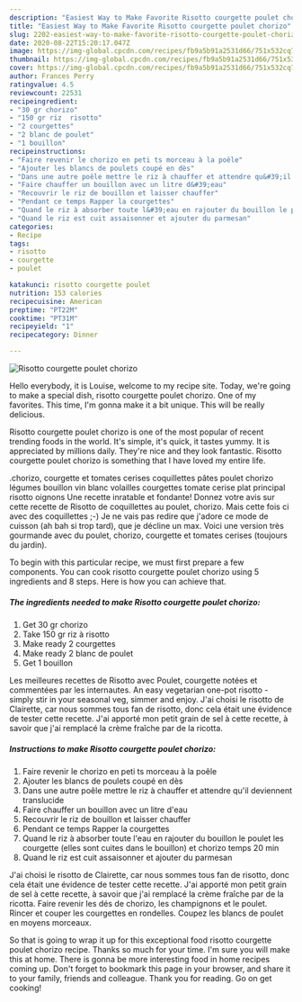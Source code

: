```yaml
---
description: "Easiest Way to Make Favorite Risotto courgette poulet chorizo"
title: "Easiest Way to Make Favorite Risotto courgette poulet chorizo"
slug: 2202-easiest-way-to-make-favorite-risotto-courgette-poulet-chorizo
date: 2020-08-22T15:20:17.047Z
image: https://img-global.cpcdn.com/recipes/fb9a5b91a2531d66/751x532cq70/risotto-courgette-poulet-chorizo-photo-principale-de-la-recette.jpg
thumbnail: https://img-global.cpcdn.com/recipes/fb9a5b91a2531d66/751x532cq70/risotto-courgette-poulet-chorizo-photo-principale-de-la-recette.jpg
cover: https://img-global.cpcdn.com/recipes/fb9a5b91a2531d66/751x532cq70/risotto-courgette-poulet-chorizo-photo-principale-de-la-recette.jpg
author: Frances Perry
ratingvalue: 4.5
reviewcount: 22531
recipeingredient:
- "30 gr chorizo"
- "150 gr riz  risotto"
- "2 courgettes"
- "2 blanc de poulet"
- "1 bouillon"
recipeinstructions:
- "Faire revenir le chorizo en peti ts morceau à la poêle"
- "Ajouter les blancs de poulets coupé en dès"
- "Dans une autre poêle mettre le riz à chauffer et attendre qu&#39;il deviennent translucide"
- "Faire chauffer un bouillon avec un litre d&#39;eau"
- "Recouvrir le riz de bouillon et laisser chauffer"
- "Pendant ce temps Rapper la courgettes"
- "Quand le riz à absorber toute l&#39;eau en rajouter du bouillon le poulet les courgette (elles sont cuites dans le bouillon) et chorizo temps 20 min"
- "Quand le riz est cuit assaisonner et ajouter du parmesan"
categories:
- Recipe
tags:
- risotto
- courgette
- poulet

katakunci: risotto courgette poulet 
nutrition: 153 calories
recipecuisine: American
preptime: "PT22M"
cooktime: "PT31M"
recipeyield: "1"
recipecategory: Dinner

---
```



![Risotto courgette poulet chorizo](https://img-global.cpcdn.com/recipes/fb9a5b91a2531d66/751x532cq70/risotto-courgette-poulet-chorizo-photo-principale-de-la-recette.jpg)

Hello everybody, it is Louise, welcome to my recipe site. Today, we're going to make a special dish, risotto courgette poulet chorizo. One of my favorites. This time, I'm gonna make it a bit unique. This will be really delicious.

Risotto courgette poulet chorizo is one of the most popular of recent trending foods in the world. It's simple, it's quick, it tastes yummy. It is appreciated by millions daily. They're nice and they look fantastic. Risotto courgette poulet chorizo is something that I have loved my entire life.

.chorizo, courgette et tomates cerises coquillettes pâtes poulet chorizo légumes bouillon vin blanc volailles courgettes tomate cerise plat principal risotto oignons Une recette inratable et fondante! Donnez votre avis sur cette recette de Risotto de coquillettes au poulet, chorizo. Mais cette fois ci avec des coquillettes ;-) Je ne vais pas redire que j&#39;adore ce mode de cuisson (ah bah si trop tard), que je décline un max. Voici une version très gourmande avec du poulet, chorizo, courgette et tomates cerises (toujours du jardin).


To begin with this particular recipe, we must first prepare a few components. You can cook risotto courgette poulet chorizo using 5 ingredients and 8 steps. Here is how you can achieve that.

<!--inarticleads1-->

##### The ingredients needed to make Risotto courgette poulet chorizo:

1. Get 30 gr chorizo
1. Take 150 gr riz à risotto
1. Make ready 2 courgettes
1. Make ready 2 blanc de poulet
1. Get 1 bouillon


Les meilleures recettes de Risotto avec Poulet, courgette notées et commentées par les internautes. An easy vegetarian one-pot risotto - simply stir in your seasonal veg, simmer and enjoy. J&#39;ai choisi le risotto de Clairette, car nous sommes tous fan de risotto, donc cela était une évidence de tester cette recette. J&#39;ai apporté mon petit grain de sel à cette recette, à savoir que j&#39;ai remplacé la crème fraîche par de la ricotta. 

<!--inarticleads2-->

##### Instructions to make Risotto courgette poulet chorizo:

1. Faire revenir le chorizo en peti ts morceau à la poêle
1. Ajouter les blancs de poulets coupé en dès
1. Dans une autre poêle mettre le riz à chauffer et attendre qu&#39;il deviennent translucide
1. Faire chauffer un bouillon avec un litre d&#39;eau
1. Recouvrir le riz de bouillon et laisser chauffer
1. Pendant ce temps Rapper la courgettes
1. Quand le riz à absorber toute l&#39;eau en rajouter du bouillon le poulet les courgette (elles sont cuites dans le bouillon) et chorizo temps 20 min
1. Quand le riz est cuit assaisonner et ajouter du parmesan


J&#39;ai choisi le risotto de Clairette, car nous sommes tous fan de risotto, donc cela était une évidence de tester cette recette. J&#39;ai apporté mon petit grain de sel à cette recette, à savoir que j&#39;ai remplacé la crème fraîche par de la ricotta. Faire revenir les dés de chorizo, les champignons et le poulet. Rincer et couper les courgettes en rondelles. Coupez les blancs de poulet en moyens morceaux. 

So that is going to wrap it up for this exceptional food risotto courgette poulet chorizo recipe. Thanks so much for your time. I'm sure you will make this at home. There is gonna be more interesting food in home recipes coming up. Don't forget to bookmark this page in your browser, and share it to your family, friends and colleague. Thank you for reading. Go on get cooking!
